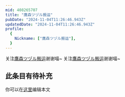 ```yaml
---
mid: 408265707
title: "鷹森ツヅル搬运"
pubDate: "2024-11-04T11:26:46.943Z"
updatedDate: "2024-11-04T11:26:46.943Z"
profile:
  {
    Nickname: ["鷹森ツヅル搬运"],
  }
---
```


关注[鷹森ツヅル搬运](https://space.bilibili.com/408265707)谢谢喵~ 关注[鷹森ツヅル搬运](https://space.bilibili.com/408265707)谢谢喵~

## 此条目有待补充
你可以在[这里](https://github.com/Yuhanawa/VTuber.ICU-Content/edit/master/v/鷹森ツヅル搬运/index.md)编辑本文
